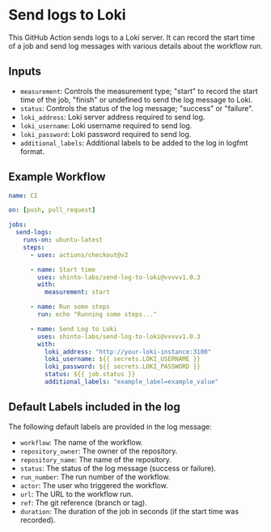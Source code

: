 # Send logs to Loki

This GitHub Action sends logs to a Loki server. It can record the start time of a job and send log messages with various details about the workflow run.

## Inputs

- `measurement`: Controls the measurement type; "start" to record the start time of the job, "finish" or undefined to send the log message to Loki.
- `status`: Controls the status of the log message; "success" or "failure".
- `loki_address`: Loki server address required to send log.
- `loki_username`: Loki username required to send log.
- `loki_password`: Loki password required to send log.
- `additional_labels`: Additional labels to be added to the log in logfmt format.

## Example Workflow

```yaml
name: CI

on: [push, pull_request]

jobs:
  send-logs:
    runs-on: ubuntu-latest
    steps:
      - uses: actions/checkout@v2

      - name: Start time
        uses: shinto-labs/send-log-to-loki@vvvvv1.0.3
        with:
          measurement: start

      - name: Run some steps
        run: echo "Running some steps..."

      - name: Send Log to Loki
        uses: shinto-labs/send-log-to-loki@vvvvv1.0.3
        with:
          loki_address: "http://your-loki-instance:3100"
          loki_username: ${{ secrets.LOKI_USERNAME }}
          loki_password: ${{ secrets.LOKI_PASSWORD }}
          status: ${{ job.status }}
          additional_labels: "example_label=example_value"
```

## Default Labels included in the log

The following default labels are provided in the log message:

- `workflow`: The name of the workflow.
- `repository_owner`: The owner of the repository.
- `repository_name`: The name of the repository.
- `status`: The status of the log message (success or failure).
- `run_number`: The run number of the workflow.
- `actor`: The user who triggered the workflow.
- `url`: The URL to the workflow run.
- `ref`: The git reference (branch or tag).
- `duration`: The duration of the job in seconds (if the start time was recorded).
